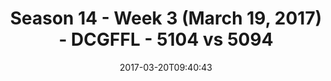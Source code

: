 ---
title: Season 14 - Week 3 (March 19, 2017) - DCGFFL - 5104 vs 5094
teams_score:
- team: 5104
  score: 6
- team: 5094
  score: 26
mvp: Mark Hofberg, Antwon Hines
game-ball: 'TJ Baggett, #Todd'
sportsperson: ''
season: 14
week: 3
date: '2017-03-20T09:40:43'
pageid: season-14-week-3-march-19-2017-5104-vs-5094
---